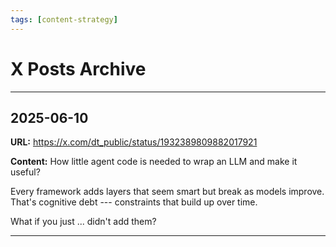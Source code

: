 ```yaml
---
tags: [content-strategy]
---
```


# X Posts Archive

---

## 2025-06-10

**URL:** <https://x.com/dt_public/status/1932389809882017921>

**Content:**
How little agent code is needed to wrap an LLM and make it useful?

Every framework adds layers that seem smart but break as models improve. That's cognitive debt --- constraints that build up over time.

What if you just ... didn't add them?

---
